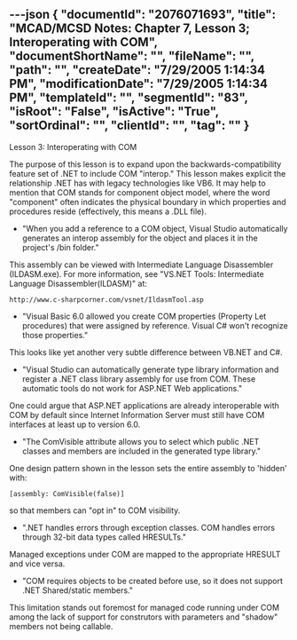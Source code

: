 ---json
{
  "documentId": "2076071693",
  "title": "MCAD/MCSD Notes: Chapter 7, Lesson 3; Interoperating with COM",
  "documentShortName": "",
  "fileName": "",
  "path": "",
  "createDate": "7/29/2005 1:14:34 PM",
  "modificationDate": "7/29/2005 1:14:34 PM",
  "templateId": "",
  "segmentId": "83",
  "isRoot": "False",
  "isActive": "True",
  "sortOrdinal": "",
  "clientId": "",
  "tag": ""
}
---

Lesson 3: Interoperating with COM

The purpose of this lesson is to expand upon the backwards-compatibility feature set of .NET to include COM &quot;interop.&quot; This lesson makes explicit the relationship .NET has with legacy technologies like VB6. It may help to mention that COM stands for component object model, where the word &quot;component&quot; often indicates the physical boundary in which properties and procedures reside (effectively, this means a .DLL file).

* &quot;When you add a reference to a COM object, Visual Studio automatically generates an interop assembly for the object and places it in the project's /bin folder.&quot;

This assembly can be viewed with Intermediate Language Disassembler (ILDASM.exe). For more information, see &quot;VS.NET Tools: Intermediate Language Disassembler(ILDASM)&quot; at:

    http://www.c-sharpcorner.com/vsnet/IldasmTool.asp

* &quot;Visual Basic 6.0 allowed you create COM properties (Property Let procedures) that were assigned by reference. Visual C# won't recognize those properties.&quot;

This looks like yet another very subtle difference between VB.NET and C#.

* &quot;Visual Studio can automatically generate type library information and register a .NET class library assembly for use from COM. These automatic tools do not work for ASP.NET Web applications.&quot;

One could argue that ASP.NET applications are already interoperable with COM by default since Internet Information Server must still have COM interfaces at least up to version 6.0.

* &quot;The ComVisible attribute allows you to select which public .NET classes and members are included in the generated type library.&quot;

One design pattern shown in the lesson sets the entire assembly to 'hidden' with:

    [assembly: ComVisible(false)]

so that members can &quot;opt in&quot; to COM visibility.

* &quot;.NET handles errors through exception classes. COM handles errors through 32-bit data types called HRESULTs.&quot;

Managed exceptions under COM are mapped to the appropriate HRESULT and vice versa.

* &quot;COM requires objects to be created before use, so it does not support .NET Shared/static members.&quot;

This limitation stands out foremost for managed code running under COM among the lack of support for construtors with parameters and &quot;shadow&quot; members not being callable.
